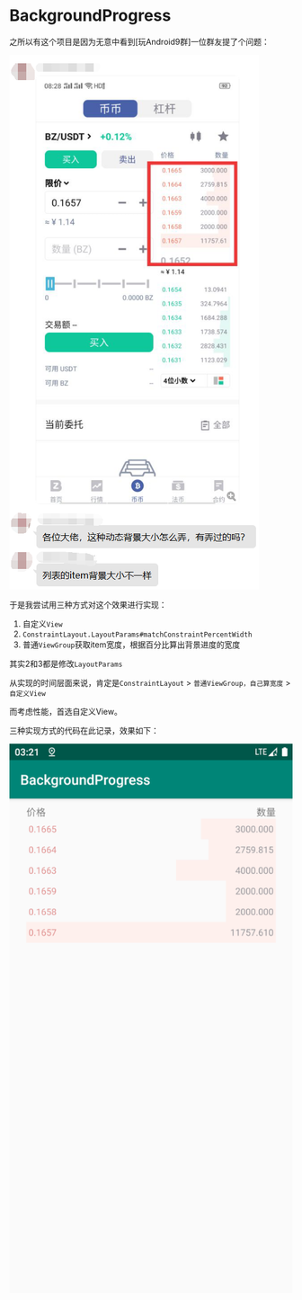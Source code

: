 # BackgroundProgress
之所以有这个项目是因为无意中看到[玩Android9群]一位群友提了个问题：

![1581189061920](assets/1581189061920.png)

于是我尝试用三种方式对这个效果进行实现：

1. 自定义`View`
2. `ConstraintLayout.LayoutParams#matchConstraintPercentWidth`
3. 普通`ViewGroup`获取item宽度，根据百分比算出背景进度的宽度

其实2和3都是修改`LayoutParams`

从实现的时间层面来说，肯定是`ConstraintLayout` > `普通ViewGroup，自己算宽度` > `自定义View`

而考虑性能，首选自定义View。

三种实现方式的代码在此记录，效果如下：

![1581189715422](assets/1581189715422.png)